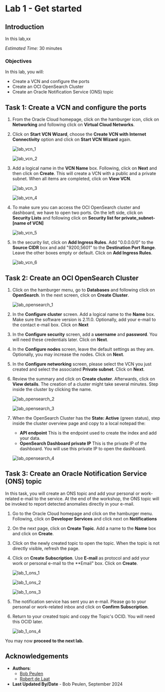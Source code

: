 # Lab 1 - Get started

## Introduction

In this lab,xx

*Estimated Time:* 30 minutes

### Objectives

In this lab, you will:
* Create a VCN and configure the ports
* Create an OCI OpenSearch Cluster
* Create an Oracle Notification Service (ONS) topic


## Task 1: Create a VCN and configure the ports

1.	From the Oracle Cloud homepage, click on the hamburger icon, click on **Networking** and following click on **Virtual Cloud Networks**.

2.	Click on **Start VCN Wizard**, choose the **Create VCN with Internet Connectivity** option and click on **Start VCN Wizard** again.
   
    ![lab_vcn_1](images/vcn_1.png)
  	
  	![lab_vcn_2](images/vcn_2.png)

3. Add a logical name in the **VCN Name** box. Following, click on **Next** and then click on **Create**. This will create a VCN with a public and a private subnet. When all items are completed, click on **View VCN**.

    ![lab_vcn_3](images/vcn_3.png)
   
    ![lab_vcn_4](images/vcn_4.png)
   
5. To make sure you can access the OCI OpenSearch cluster and dashboard, we have to open two ports. On the left side, click on **Security Lists** and following click on **Security list for private_subnet-[name of VCN]**
   
    ![lab_vcn_5](images/vcn_5.png)

7. In the security list, click on **Add Ingress Rules**. Add "0.0.0.0/0" to the **Source CIDR** box and add "9200,5601" to the **Destination Port Range**. Leave the other boxes empty or default. Click on **Add Ingress Rules**.
   
    ![lab_vcn_6](images/vcn_6.png)


## Task 2: Create an OCI OpenSearch Cluster

1. Click on the hamburger menu, go to **Databases** and following click on **OpenSearch**. In the next screen, click on **Create Cluster**.

   ![lab_opensearch_1](images/opensearch_1.png)

2. In the **Configure cluster** screen. Add a logical name to the **Name** box. Make sure the software version is 2.11.0. Optionally, add your e-mail to the contact e-mail box. Click on **Next**

3. In the **Configure security** screen, add a **username** and **password**. You will need these credentials later. Click on **Next**.

4. In the **Configure nodes** screen, leave the default settings as they are. Optionally, you may increase the nodes. Click on **Next**.

5. In the **Configure networking** screen, please select the VCN you just created and select the associated **Private subnet**. Click on **Next**.

6. Review the summary and click on **Create cluster**. Afterwards, click on **View details**. The creation of a cluster might take several minutes. Step inside the cluster by clicking the name.

   ![lab_opensearch_2](images/opensearch_2.png)

   ![lab_opensearch_3](images/opensearch_3.png)

7. When the OpenSearch Cluster has the **State: Active** (green status), step inside the cluster overview page and copy to a local notepad the:
   * **API endpoint** This is the endpoint used to create the index and add your data.
   * **OpenSearch Dashboard private IP** This is the private IP of the dashboard. You will use this private IP to open the dashboard.

   ![lab_opensearch_4](images/opensearch_4.png)

## Task 3: Create an Oracle Notification Service (ONS) topic

In this task, you will create an ONS topic and add your personal or work-related e-mail to the service. At the end of the workshop, the ONS topic will be invoked to report detected anomalies directly in your e-mail.

1. Go to the Oracle Cloud homepage and click on the hamburger menu. Following, click on **Developer Services** and click next on **Notifications**
2. On the next page, click on **Create Topic**. Add a name to the **Name** box and click on **Create**.
3. Click on the newly created topic to open the topic. When the topic is not directly visible, refresh the page.
4. Click on **Create Subscription**. Use **E-mail** as protocol and add your work or personal e-mail to the **Email" box. Click on **Create**.
   
   ![lab_1_ons_1](images/ons_1.png)
   
   ![lab_1_ons_2](images/ons_2.png)
   
   ![lab_1_ons_3](images/ons_3.png)

6. The notification service has sent you an e-mail. Please go to your personal or work-related inbox and click on **Confirm Subscription**.
7. Return to your created topic and copy the Topic's OCID. You will need this OCID later.
   
   ![lab_1_ons_4](images/ons_4.png)


You may now **proceed to the next lab.**

## Acknowledgements
* **Authors**:
    * [Bob Peulen](https://www.linkedin.com/in/bobpeulen/)
    * [Robert de Laat](https://www.linkedin.com/in/rdelaat/) 
* **Last Updated By/Date** - Bob Peulen, September 2024
  

